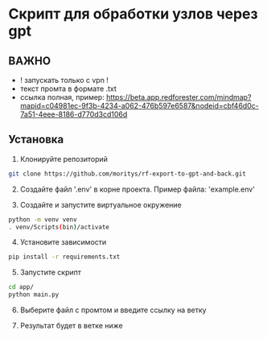 # Скрипт для обработки узлов через gpt

## ВАЖНО

- ! запускать только с vpn !
- текст промта в формате .txt
- ссылка полная, пример: https://beta.app.redforester.com/mindmap?mapid=c04981ec-9f3b-4234-a062-476b597e6587&nodeid=cbf46d0c-7a51-4eee-8186-d770d3cd106d

## Установка

1. Клонируйте репозиторий

``` bash
git clone https://github.com/moritys/rf-export-to-gpt-and-back.git
```

2. Создайте файл '.env' в корне проекта. Пример файла: 'example.env'

3. Создайте и запустите виртуальное окружение

``` bash
python -m venv venv
. venv/Scripts(bin)/activate
```

4. Установите зависимости

``` bash
pip install -r requirements.txt
```

5. Запустите скрипт

``` bash
cd app/
python main.py
```

6. Выберите файл с промтом и введите ссылку на ветку

7. Результат будет в ветке ниже
